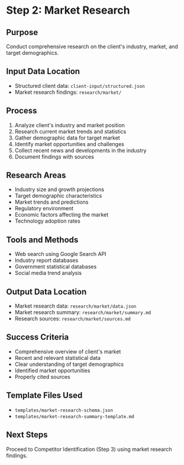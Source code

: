 # Step 2: Market Research

## Purpose
Conduct comprehensive research on the client's industry, market, and target demographics.

## Input Data Location
- Structured client data: `client-input/structured.json`
- Market research findings: `research/market/`

## Process
1. Analyze client's industry and market position
2. Research current market trends and statistics
3. Gather demographic data for target market
4. Identify market opportunities and challenges
5. Collect recent news and developments in the industry
6. Document findings with sources

## Research Areas
- Industry size and growth projections
- Target demographic characteristics
- Market trends and predictions
- Regulatory environment
- Economic factors affecting the market
- Technology adoption rates

## Tools and Methods
- Web search using Google Search API
- Industry report databases
- Government statistical databases
- Social media trend analysis

## Output Data Location
- Market research data: `research/market/data.json`
- Market research summary: `research/market/summary.md`
- Research sources: `research/market/sources.md`

## Success Criteria
- Comprehensive overview of client's market
- Recent and relevant statistical data
- Clear understanding of target demographics
- Identified market opportunities
- Properly cited sources

## Template Files Used
- `templates/market-research-schema.json`
- `templates/market-research-summary-template.md`

## Next Steps
Proceed to Competitor Identification (Step 3) using market research findings.